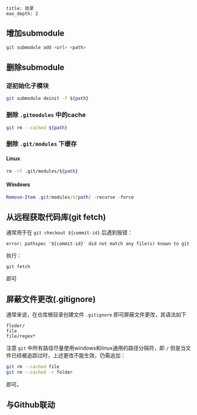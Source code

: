 
```toc
title: 目录
max_depth: 2
```

## 增加submodule

```bash
git submodule add <url> <path>
```

## 删除submodule

### 逆初始化子模块
```bash
git submodule deinit -f ${path}
```

### 删除 `.gitmodules` 中的cache
```bash
git rm --cached ${path}
```

### 删除 `.git/modules` 下缓存

#### Linux
```bash
rm -rf .git/modules/${path}
```

#### Windows
```powershell
Remove-Item .git/modules/${path} -recurse -force
```

## 从远程获取代码库(git fetch)

通常用于在 `git checkout ${commit-id}` 后遇到报错：
```shell
error: pathspec '${commit-id}' did not match any file(s) known to git
```

执行：
```shell
git fetch
```

即可

## 屏蔽文件更改(.gitignore)

通常来说，在仓库根目录创建文件 `.gitignore` 即可屏蔽文件更改，其语法如下
```gitignore
floder/
file
file/regex*
```
注意 `git` 中所有路径尽量使用windows和linux通用的路径分隔符，即 `/`
但是当文件已经被追踪过时，上述更改不能生效，仍需追加：
```bash
git rm --cached file
git rm --cached -r folder
```
即可。

## 与Github联动

